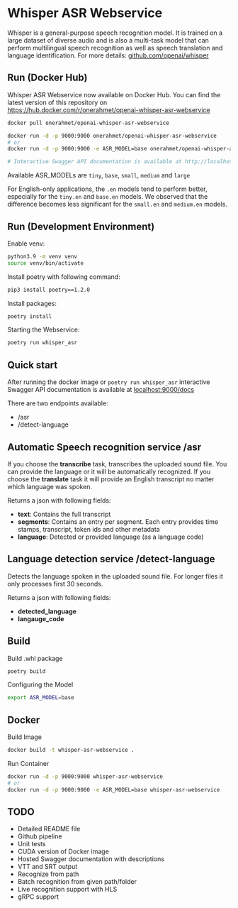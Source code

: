 # Whisper ASR Webservice

Whisper is a general-purpose speech recognition model. It is trained on a large dataset of diverse audio and is also a multi-task model that can perform multilingual speech recognition as well as speech translation and language identification. For more details: [github.com/openai/whisper](https://github.com/openai/whisper/)

## Run (Docker Hub)
Whisper ASR Webservice now available on Docker Hub. You can find the latest version of this repository on https://hub.docker.com/r/onerahmet/openai-whisper-asr-webservice

```sh
docker pull onerahmet/openai-whisper-asr-webservice

docker run -d -p 9000:9000 onerahmet/openai-whisper-asr-webservice
# or
docker run -d -p 9000:9000 -e ASR_MODEL=base onerahmet/openai-whisper-asr-webservice

# Interactive Swagger API documentation is available at http://localhost:9000/docs

```
Available ASR_MODELs are `tiny`, `base`, `small`, `medium` and `large`

For English-only applications, the `.en` models tend to perform better, especially for the `tiny.en` and `base.en` models. We observed that the difference becomes less significant for the `small.en` and `medium.en` models.

## Run (Development Environment)

Enable venv:
```sh
python3.9 -m venv venv
source venv/bin/activate
```

Install poetry with following command:
```sh
pip3 install poetry==1.2.0
```

Install packages:
```sh
poetry install
```

Starting the Webservice:
```sh
poetry run whisper_asr
```

## Quick start

After running the docker image or `poetry run whisper_asr` interactive Swagger API documentation is available at [localhost:9000/docs](http://localhost:9000/docs)

There are two endpoints available: 
- /asr
-  /detect-language

## Automatic Speech recognition service /asr

If you choose the **transcribe** task, transcribes the uploaded sound file. 
You can provide the language or it will be automatically recognized. 
If you choose the **translate** task it will provide an English transcript no matter which language was spoken.

Returns a json with following fields:
- **text**: Contains the full transcript
- **segments**: Contains an entry per segment. Each entry  provides time stamps, transcript, token ids and other metadata
- **language**: Detected or provided language (as a language code)

## Language detection service /detect-language

Detects the language spoken in the uploaded sound file. For longer files it only processes first 30 seconds.

Returns a json with following fields:
- **detected_language**
- **langauge_code**

## Build

Build .whl package
```sh
poetry build
```

Configuring the Model
```sh
export ASR_MODEL=base
```

## Docker

Build Image
```sh
docker build -t whisper-asr-webservice .
```

Run Container
```sh
docker run -d -p 9000:9000 whisper-asr-webservice
# or
docker run -d -p 9000:9000 -e ASR_MODEL=base whisper-asr-webservice
```

## TODO

* Detailed README file
* Github pipeline
* Unit tests
* CUDA version of Docker image
* Hosted Swagger documentation with descriptions
* VTT and SRT output
* Recognize from path
* Batch recognition from given path/folder
* Live recognition support with HLS
* gRPC support
